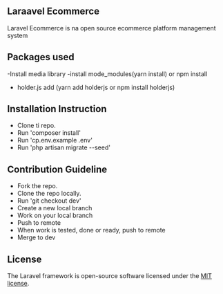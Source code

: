 ## Laraavel Ecommerce


Laravel Ecommerce is na open source  ecommerce platform management system

## Packages used
-Install media library 
-install mode_modules(yarn install) or npm install 
- holder.js add (yarn add holderjs or npm install holderjs)


## Installation Instruction
- Clone ti repo.
- Run 'composer install'
- Run 'cp.env.example .env'
- Run 'php artisan migrate --seed'

## Contribution Guideline

- Fork the repo.
- Clone the repo locally.
- Run 'git checkout dev'
- Create a new local branch
- Work on your local branch
- Push to remote
- When work is tested, done or ready, push to remote
- Merge to dev 


## License

The Laravel framework is open-source software licensed under the [MIT license](https://opensource.org/licenses/MIT).
